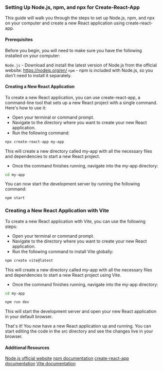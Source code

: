 ### Setting Up Node.js, npm, and npx for Create-React-App
This guide will walk you through the steps to set up Node.js, npm, and npx on your computer and create a new React application using create-react-app.

#### Prerequisites
Before you begin, you will need to make sure you have the following installed on your computer:

`Node.js` - Download and install the latest version of Node.js from the official website: https://nodejs.org/en/
`npm` - npm is included with Node.js, so you don't need to install it separately.

#### Creating a New React Application
To create a new React application, you can use create-react-app, a command-line tool that sets up a new React project with a single command. Here's how to use it:

- Open your terminal or command prompt.
- Navigate to the directory where you want to create your new React application.
- Run the following command:

```bash
npx create-react-app my-app
```

This will create a new directory called my-app with all the necessary files and dependencies to start a new React project.
- Once the command finishes running, navigate into the my-app directory:

```bash
cd my-app
```

You can now start the development server by running the following command:

```bash
npm start
```

### Creating a New React Application with Vite

To create a new React application with Vite, you can use the following steps:

- Open your terminal or command prompt.
- Navigate to the directory where you want to create your new React application.
- Run the following command to install Vite globally:

```bash
npm create vite@latest
```

This will create a new directory called my-app with all the necessary files and dependencies to start a new React project using Vite.
- Once the command finishes running, navigate into the my-app directory:

```bash
cd my-app

npm run dev
```

This will start the development server and open your new React application in your default browser.

That's it! You now have a new React application up and running. You can start editing the code in the src directory and see the changes live in your browser.

#### Additional Resources
[Node.js official website](https://nodejs.org/en/)
[npm documentation](https://docs.npmjs.com/)
[create-react-app documentation](https://create-react-app.dev/docs/getting-started/)
[Vite documentation](https://vitejs.dev/guide/)

